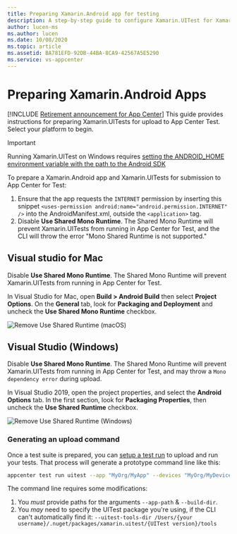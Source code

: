 ```yaml
---
title: Preparing Xamarin.Android app for testing
description: A step-by-step guide to configure Xamarin.UITest for Xamarin.Android apps
author: lucen-ms
ms.author: lucen
ms.date: 10/08/2020
ms.topic: article 
ms.assetid: BA781EFD-92DB-44BA-8CA9-42567A5E5290 
ms.service: vs-appcenter
---
```


# Preparing Xamarin.Android Apps
[!INCLUDE [Retirement announcement for App Center](~/includes/retirement.md)]
This guide provides instructions for preparing Xamarin.UITests for upload to App Center Test. Select your platform to begin.

> [!IMPORTANT]
> Running Xamarin.UITest on Windows requires [setting the ANDROID_HOME environment variable with the path to the Android SDK](https://www.360logica.com/blog/how-to-set-path-environmental-variable-for-sdk-in-windows/)

To prepare a Xamarin.Android app and Xamarin.UITests for submission to App Center for Test:
1. Ensure that the app requests the `INTERNET` permission by inserting this snippet `<uses-permission android:name="android.permission.INTERNET" />` into the AndroidManifest.xml, outside the `<application>` tag.
2. Disable **Use Shared Mono Runtime**. The Shared Mono Runtime will prevent Xamarin.UITests from running in App Center for Test, and the CLI will throw the error "Mono Shared Runtime is not supported."


## Visual studio for Mac 
Disable **Use Shared Mono Runtime**. The Shared Mono Runtime will prevent Xamarin.UITests from running in App Center for Test.

In Visual Studio for Mac, open **Build > Android Build** then select **Project Options**. On the **General** tab, look for **Packaging and Deployment** and uncheck the **Use Shared Mono Runtime** checkbox.

![Remove Use Shared Runtime (macOS)](../images/remove-share-runtime-vsmac.png)


## Visual Studio (Windows)
Disable **Use Shared Mono Runtime**. The Shared Mono Runtime will prevent Xamarin.UITests from running in App Center for Test, and may throw a `Mono dependency error` during upload.

In Visual Studio 2019, open the project properties, and select the **Android Options** tab. In the first section, look for **Packaging Properties**, then uncheck the **Use Shared Runtime** checkbox.

![Remove Use Shared Runtime (Windows)](../images/remove-share-runtime-vs2019.png)

### Generating an upload command
Once a test suite is prepared, you can [setup a test run](~/test-cloud/starting-a-test-run.md) to upload and run your tests. That process will generate a prototype command line like this:

```bash 
appcenter test run uitest --app "MyOrg/MyApp" --devices "MyOrg/MyDeviceSet" --app-path pathToFile.apk --test-series "main" --locale "en_US" --build-dir pathToUITestBuildDir
```

The command line requires some modifications:
1. You _must_ provide paths for the arguments `--app-path` & `--build-dir`.
2. You _may_ need to specify the UITest package you're using, if the CLI can't automatically find it: `--uitest-tools-dir /Users/{your username}/.nuget/packages/xamarin.uitest/{UITest version}/tools`


